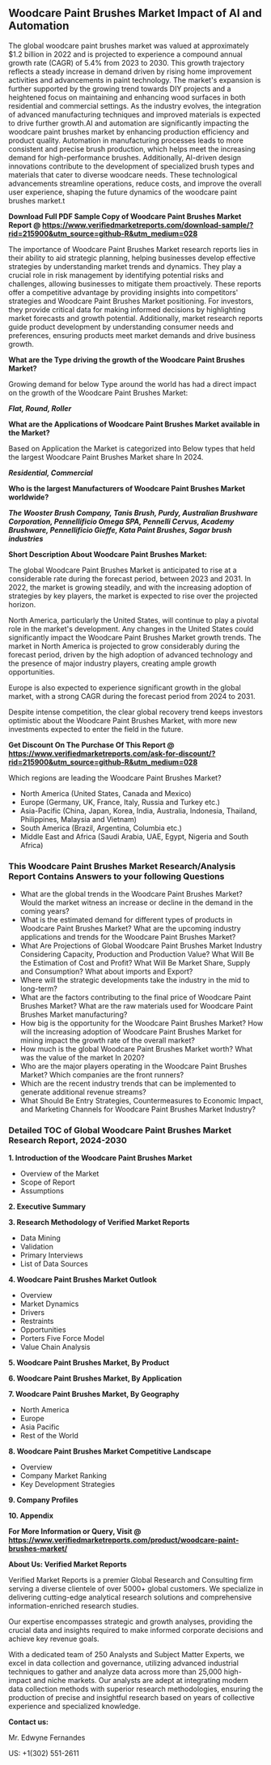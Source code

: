 <h2>Woodcare Paint Brushes Market Impact of AI and Automation</h2>The global woodcare paint brushes market was valued at approximately $1.2 billion in 2022 and is projected to experience a compound annual growth rate (CAGR) of 5.4% from 2023 to 2030. This growth trajectory reflects a steady increase in demand driven by rising home improvement activities and advancements in paint technology. The market's expansion is further supported by the growing trend towards DIY projects and a heightened focus on maintaining and enhancing wood surfaces in both residential and commercial settings. As the industry evolves, the integration of advanced manufacturing techniques and improved materials is expected to drive further growth.AI and automation are significantly impacting the woodcare paint brushes market by enhancing production efficiency and product quality. Automation in manufacturing processes leads to more consistent and precise brush production, which helps meet the increasing demand for high-performance brushes. Additionally, AI-driven design innovations contribute to the development of specialized brush types and materials that cater to diverse woodcare needs. These technological advancements streamline operations, reduce costs, and improve the overall user experience, shaping the future dynamics of the woodcare paint brushes market.t</p><p id="" class=""><strong>Download Full PDF Sample Copy of Woodcare Paint Brushes Market Report @ <a href="https://www.verifiedmarketreports.com/download-sample/?rid=215900&utm_source=github-R&utm_medium=028" target="_blank">https://www.verifiedmarketreports.com/download-sample/?rid=215900&utm_source=github-R&utm_medium=028</a></strong></p><p>The importance of&nbsp;Woodcare Paint Brushes Market research reports lies in their ability to aid strategic planning, helping businesses develop effective strategies by understanding market trends and dynamics. They play a crucial role in risk management by identifying potential risks and challenges, allowing businesses to mitigate them proactively. These reports offer a competitive advantage by providing insights into competitors' strategies and Woodcare Paint Brushes Market positioning. For investors, they provide critical data for making informed decisions by highlighting market forecasts and growth potential. Additionally, market research reports guide product development by understanding consumer needs and preferences, ensuring products meet market demands and drive business growth.</p><p><strong>What are the&nbsp;Type driving the growth of the Woodcare Paint Brushes Market?</strong></p><p id="" class="">Growing demand for below Type around the world has had a direct impact on the growth of the Woodcare Paint Brushes Market:</p><em><strong>Flat, Round, Roller</strong></em></p><strong>What are the&nbsp;Applications&nbsp;of Woodcare Paint Brushes Market available in the Market?</strong></p><p id="" class="">Based on Application the Market is categorized into Below types that held the largest Woodcare Paint Brushes Market share In 2024.</p><em><strong>Residential, Commercial</strong></em></p><strong>Who is the largest Manufacturers of Woodcare Paint Brushes Market worldwide?</strong></p><p><em><strong>The Wooster Brush Company, Tanis Brush, Purdy, Australian Brushware Corporation, Pennellificio Omega SPA, Pennelli Cervus, Academy Brushware, Pennellificio Gieffe, Kata Paint Brushes, Sagar brush industries</strong></em></p><p id="" class=""><strong>Short Description About Woodcare Paint Brushes Market:</strong></p><p>The global Woodcare Paint Brushes Market is anticipated to rise at a considerable rate during the forecast period, between 2023 and 2031. In 2022, the market is growing steadily, and with the increasing adoption of strategies by key players, the market is expected to rise over the projected horizon.</p><p>North America, particularly the United States, will continue to play a pivotal role in the market's development. Any changes in the United States could significantly impact the Woodcare Paint Brushes Market growth trends. The market in North America is projected to grow considerably during the forecast period, driven by the high adoption of advanced technology and the presence of major industry players, creating ample growth opportunities.</p><p>Europe is also expected to experience significant growth in the global market, with a strong CAGR during the forecast period from 2024 to 2031.</p><p>Despite intense competition, the clear global recovery trend keeps investors optimistic about the Woodcare Paint Brushes Market, with more new investments expected to enter the field in the future.</p><p id="" class=""><strong>Get Discount On The Purchase Of This Report @ <a href="https://www.verifiedmarketreports.com/ask-for-discount/?rid=215900&utm_source=github-R&utm_medium=028" target="_blank">https://www.verifiedmarketreports.com/ask-for-discount/?rid=215900&utm_source=github-R&utm_medium=028</a></strong></p>Which regions are leading the Woodcare Paint Brushes Market?</p><ul><li>North America (United States, Canada and Mexico)</li><li>Europe (Germany, UK, France, Italy, Russia and Turkey etc.)</li><li>Asia-Pacific (China, Japan, Korea, India, Australia, Indonesia, Thailand, Philippines, Malaysia and Vietnam)</li><li>South America (Brazil, Argentina, Columbia etc.)</li><li>Middle East and Africa (Saudi Arabia, UAE, Egypt, Nigeria and South Africa)</li></ul><h3 id="" class="">This Woodcare Paint Brushes Market Research/Analysis Report Contains Answers to your following Questions</h3><ul><li>What are the global trends in the Woodcare Paint Brushes Market? Would the market witness an increase or decline in the demand in the coming years?</li><li>What is the estimated demand for different types of products in Woodcare Paint Brushes Market? What are the upcoming industry applications and trends for the Woodcare Paint Brushes Market?</li><li>What Are Projections of Global Woodcare Paint Brushes Market Industry Considering Capacity, Production and Production Value? What Will Be the Estimation of Cost and Profit? What Will Be Market Share, Supply and Consumption? What about imports and Export?</li><li>Where will the strategic developments take the industry in the mid to long-term?</li><li>What are the factors contributing to the final price of Woodcare Paint Brushes Market? What are the raw materials used for Woodcare Paint Brushes Market manufacturing?</li><li>How big is the opportunity for the Woodcare Paint Brushes Market? How will the increasing adoption of Woodcare Paint Brushes Market for mining impact the growth rate of the overall market?</li><li>How much is the global Woodcare Paint Brushes Market worth? What was the value of the market In 2020?</li><li>Who are the major players operating in the Woodcare Paint Brushes Market? Which companies are the front runners?</li><li>Which are the recent industry trends that can be implemented to generate additional revenue streams?</li><li>What Should Be Entry Strategies, Countermeasures to Economic Impact, and Marketing Channels for Woodcare Paint Brushes Market Industry?</li></ul><h3 id="" class="">Detailed TOC of Global Woodcare Paint Brushes Market Research Report, 2024-2030</h3><p id="" class=""><strong>1. Introduction of the Woodcare Paint Brushes Market</strong></p><ul><li>Overview of the Market</li><li>Scope of Report</li><li>Assumptions</li></ul><p id="" class=""><strong>2. Executive Summary</strong></p><p id="" class=""><strong>3. Research Methodology of Verified Market Reports</strong></p><ul><li>Data Mining</li><li>Validation</li><li>Primary Interviews</li><li>List of Data Sources</li></ul><p id="" class=""><strong>4. Woodcare Paint Brushes Market Outlook</strong></p><ul><li>Overview</li><li>Market Dynamics</li><li>Drivers</li><li>Restraints</li><li>Opportunities</li><li>Porters Five Force Model</li><li>Value Chain Analysis</li></ul><p id="" class=""><strong>5. Woodcare Paint Brushes Market, By Product</strong></p><p id="" class=""><strong>6. Woodcare Paint Brushes Market, By Application</strong></p><p id="" class=""><strong>7. Woodcare Paint Brushes Market, By Geography</strong></p><ul><li>North America</li><li>Europe</li><li>Asia Pacific</li><li>Rest of the World</li></ul><p id="" class=""><strong>8. Woodcare Paint Brushes Market Competitive Landscape</strong></p><ul><li>Overview</li><li>Company Market Ranking</li><li>Key Development Strategies</li></ul><p id="" class=""><strong>9. Company Profiles</strong></p><p id="" class=""><strong>10. Appendix</strong></p><p id="" class=""><strong>For More Information or Query, Visit @ <a href="https://www.verifiedmarketreports.com/product/woodcare-paint-brushes-market/" target="_blank">https://www.verifiedmarketreports.com/product/woodcare-paint-brushes-market/</a></strong></p><p id="" class=""><strong>About Us: Verified Market Reports</strong></p><p id="" class="">Verified Market Reports is a premier Global Research and Consulting firm serving a diverse clientele of over 5000+ global customers. We specialize in delivering cutting-edge analytical research solutions and comprehensive information-enriched research studies.</p><p id="" class="">Our expertise encompasses strategic and growth analyses, providing the crucial data and insights required to make informed corporate decisions and achieve key revenue goals.</p><p id="" class="">With a dedicated team of 250 Analysts and Subject Matter Experts, we excel in data collection and governance, utilizing advanced industrial techniques to gather and analyze data across more than 25,000 high-impact and niche markets. Our analysts are adept at integrating modern data collection methods with superior research methodologies, ensuring the production of precise and insightful research based on years of collective experience and specialized knowledge.</p><p id="" class=""><strong>Contact us:</strong></p><p id="" class="">Mr. Edwyne Fernandes</p><p id="" class="">US: +1(302) 551-2611</p>